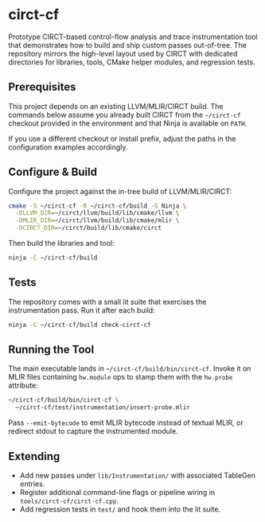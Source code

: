 # circt-cf

Prototype CIRCT-based control-flow analysis and trace instrumentation tool that
demonstrates how to build and ship custom passes out-of-tree. The repository
mirrors the high-level layout used by CIRCT with dedicated directories
for libraries, tools, CMake helper
modules, and regression tests.

## Prerequisites

This project depends on an existing LLVM/MLIR/CIRCT build. The commands below
assume you already built CIRCT from the `~/circt-cf` checkout provided in
the environment and that Ninja is available on `PATH`.

If you use a different checkout or install prefix, adjust the paths in the
configuration examples accordingly.

## Configure & Build

Configure the project against the in-tree build of LLVM/MLIR/CIRCT:

```bash
cmake -S ~/circt-cf -B ~/circt-cf/build -G Ninja \
  -DLLVM_DIR=~/circt/llvm/build/lib/cmake/llvm \
  -DMLIR_DIR=~/circt/llvm/build/lib/cmake/mlir \
  -DCIRCT_DIR=~/circt/build/lib/cmake/circt
```

Then build the libraries and tool:

```bash
ninja -C ~/circt-cf/build
```

## Tests

The repository comes with a small lit suite that exercises the instrumentation
pass. Run it after each build:

```bash
ninja -C ~/circt-cf/build check-circt-cf
```

## Running the Tool

The main executable lands in `~/circt-cf/build/bin/circt-cf`.
Invoke it on MLIR files containing `hw.module` ops to stamp them with the
`hw.probe` attribute:

```bash
~/circt-cf/build/bin/circt-cf \
  ~/circt-cf/test/instrumentation/insert-probe.mlir
```

Pass `--emit-bytecode` to emit MLIR bytecode instead of textual MLIR, or redirect
stdout to capture the instrumented module.

## Extending

- Add new passes under `lib/Instrumentation/` with associated TableGen entries.
- Register additional command-line flags or pipeline wiring in
  `tools/circt-cf/circt-cf.cpp`.
- Add regression tests in `test/` and hook them into the lit suite.
